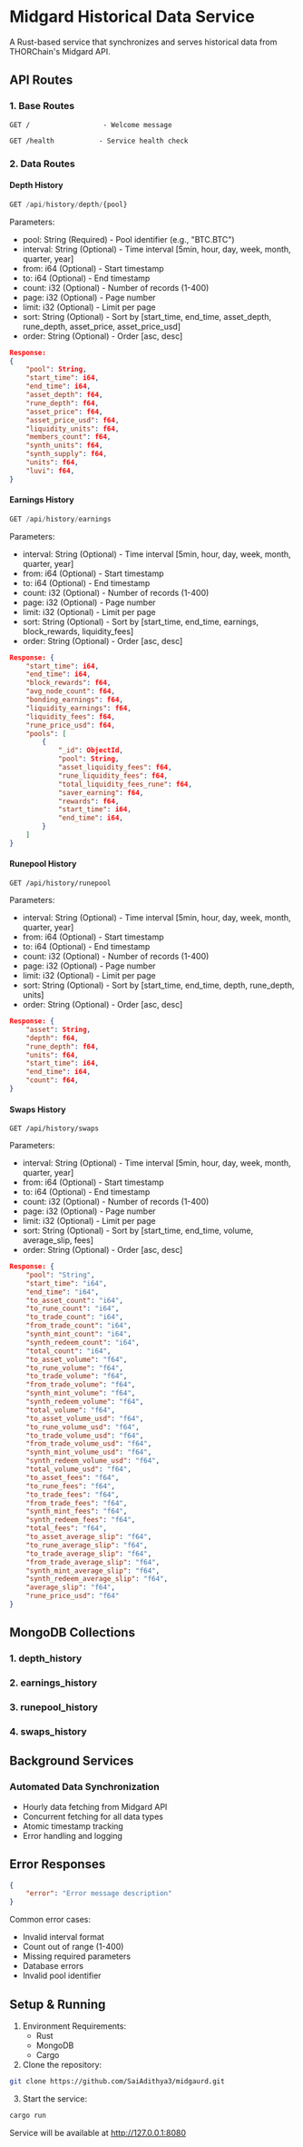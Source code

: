 # Midgard Historical Data Service

A Rust-based service that synchronizes and serves historical data from THORChain's Midgard API.

## API Routes

### 1. Base Routes
``` code
GET /                  - Welcome message
```

``` code
GET /health           - Service health check
``` 

### 2. Data Routes

#### Depth History

``` typescript
GET /api/history/depth/{pool}
```
Parameters:

- pool: String (Required) - Pool identifier (e.g., "BTC.BTC")
- interval: String (Optional) - Time interval [5min, hour, day, week, month, quarter, year]
- from: i64 (Optional) - Start timestamp
- to: i64 (Optional) - End timestamp
- count: i32 (Optional) - Number of records (1-400)
- page: i32 (Optional) - Page number
- limit: i32 (Optional) - Limit per page
- sort: String (Optional) - Sort by [start_time, end_time, asset_depth, rune_depth, asset_price, asset_price_usd]
- order: String (Optional) - Order [asc, desc]
```json
Response:
{
    "pool": String,
    "start_time": i64,
    "end_time": i64,
    "asset_depth": f64,
    "rune_depth": f64,
    "asset_price": f64,
    "asset_price_usd": f64,
    "liquidity_units": f64,
    "members_count": f64,
    "synth_units": f64,
    "synth_supply": f64,
    "units": f64,
    "luvi": f64,
}
```

#### Earnings History

``` typescript
GET /api/history/earnings
```

Parameters:

- interval: String (Optional) - Time interval [5min, hour, day, week, month, quarter, year]
- from: i64 (Optional) - Start timestamp
- to: i64 (Optional) - End timestamp
- count: i32 (Optional) - Number of records (1-400)
- page: i32 (Optional) - Page number
- limit: i32 (Optional) - Limit per page
- sort: String (Optional) - Sort by [start_time, end_time, earnings, block_rewards, liquidity_fees]
- order: String (Optional) - Order [asc, desc]

```json
Response: {
    "start_time": i64,
    "end_time": i64,
    "block_rewards": f64,
    "avg_node_count": f64,
    "bonding_earnings": f64,
    "liquidity_earnings": f64,
    "liquidity_fees": f64,
    "rune_price_usd": f64,
    "pools": [
        {
            "_id": ObjectId,
            "pool": String,
            "asset_liquidity_fees": f64,
            "rune_liquidity_fees": f64,
            "total_liquidity_fees_rune": f64,
            "saver_earning": f64,
            "rewards": f64,
            "start_time": i64,
            "end_time": i64,
        }
    ]
}
```

#### Runepool History

``` code
GET /api/history/runepool
 ```

Parameters:

- interval: String (Optional) - Time interval [5min, hour, day, week, month, quarter, year]
- from: i64 (Optional) - Start timestamp
- to: i64 (Optional) - End timestamp
- count: i32 (Optional) - Number of records (1-400)
- page: i32 (Optional) - Page number
- limit: i32 (Optional) - Limit per page
- sort: String (Optional) - Sort by [start_time, end_time, depth, rune_depth, units]
- order: String (Optional) - Order [asc, desc]

```json
Response: {
    "asset": String,
    "depth": f64,
    "rune_depth": f64,
    "units": f64,
    "start_time": i64,
    "end_time": i64,
    "count": f64,
}
```

#### Swaps History

``` code
GET /api/history/swaps
 ```

Parameters:

- interval: String (Optional) - Time interval [5min, hour, day, week, month, quarter, year]
- from: i64 (Optional) - Start timestamp
- to: i64 (Optional) - End timestamp
- count: i32 (Optional) - Number of records (1-400)
- page: i32 (Optional) - Page number
- limit: i32 (Optional) - Limit per page
- sort: String (Optional) - Sort by [start_time, end_time, volume, average_slip, fees]
- order: String (Optional) - Order [asc, desc]
```json
Response: {
    "pool": "String",
    "start_time": "i64",
    "end_time": "i64",
    "to_asset_count": "i64",
    "to_rune_count": "i64", 
    "to_trade_count": "i64",
    "from_trade_count": "i64",
    "synth_mint_count": "i64",
    "synth_redeem_count": "i64",
    "total_count": "i64",
    "to_asset_volume": "f64",
    "to_rune_volume": "f64",
    "to_trade_volume": "f64", 
    "from_trade_volume": "f64",
    "synth_mint_volume": "f64",
    "synth_redeem_volume": "f64",
    "total_volume": "f64",
    "to_asset_volume_usd": "f64",
    "to_rune_volume_usd": "f64",
    "to_trade_volume_usd": "f64",
    "from_trade_volume_usd": "f64",
    "synth_mint_volume_usd": "f64",
    "synth_redeem_volume_usd": "f64",
    "total_volume_usd": "f64",
    "to_asset_fees": "f64",
    "to_rune_fees": "f64",
    "to_trade_fees": "f64",
    "from_trade_fees": "f64",
    "synth_mint_fees": "f64",
    "synth_redeem_fees": "f64",
    "total_fees": "f64",
    "to_asset_average_slip": "f64",
    "to_rune_average_slip": "f64",
    "to_trade_average_slip": "f64",
    "from_trade_average_slip": "f64",
    "synth_mint_average_slip": "f64",
    "synth_redeem_average_slip": "f64",
    "average_slip": "f64",
    "rune_price_usd": "f64"
}
```


## MongoDB Collections

### 1. depth_history
### 2. earnings_history 
### 3. runepool_history
### 4. swaps_history


## Background Services
### Automated Data Synchronization
- Hourly data fetching from Midgard API
- Concurrent fetching for all data types
- Atomic timestamp tracking
- Error handling and logging
## Error Responses
```json
{
    "error": "Error message description"
}
 ```

Common error cases:

- Invalid interval format
- Count out of range (1-400)
- Missing required parameters
- Database errors
- Invalid pool identifier
## Setup & Running
1. Environment Requirements:
   - Rust
   - MongoDB
   - Cargo
2. Clone the repository:
```bash
git clone https://github.com/SaiAdithya3/midgaurd.git
```
3. Start the service:
```bash
cargo run
 ```


Service will be available at http://127.0.0.1:8080